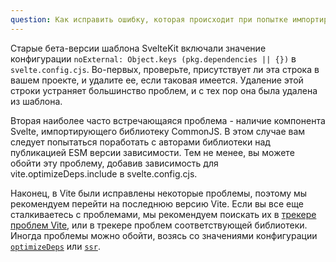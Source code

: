 ```yaml
---
question: Как исправить ошибку, которая происходит при попытке импортировать пакеты?
---
```


<!-- Большинство проблем приходят из Vite, который пытается подключать пакеты не являющиеся ESM модулями. Вы можете посмотреть полезные примеры в [репозитории Vite](https://github.com/vitejs/vite/issues). Обычным решением проблемы может стать перемещение пакета между секциями `dependencies` и `devDependencies` или попытаться добавить или убрать его из опции `optimizeDeps`. Пакеты, которые используют `exports` вместо `module.exports` будут вызывать ошибку – это известная [проблема в Vite](https://github.com/vitejs/vite/issues/2579). Также вы можете попросить автоа пакета поставлять также ESM версию модуля или даже переписать пакет полностью на ES модули.

Также вы должны добавить все компоненты Svelte в параметр `ssr.noExternal`. [Надеемся в будущем это будет происходить автоматически](https://github.com/sveltejs/kit/issues/904) при нахождении поля `svelte` в файле `package.json` внутри пакета. -->

<!-- Большинство проблем приходят из Vite, который пытается подключать пакеты не являющиеся ESM модулями. Вы можете найти свое сообщение об ошибке в [трекере проблем Vite](https://github.com/vitejs/vite/issues). -->

Старые бета-версии шаблона SvelteKit включали значение конфигурации `noExternal: Object.keys (pkg.dependencies || {})` в `svelte.config.cjs`. Во-первых, проверьте, присутствует ли эта строка в вашем проекте, и удалите ее, если таковая имеется. Удаление этой строки устраняет большинство проблем, и с тех пор она была удалена из шаблона.

<!-- Наиболее распространенные решения - это переместить пакет из `dependencies` в `devDependencies` или попытаться `include` или `exclude` его в `optimizeDeps`. В настоящее время SvelteKit просит Vite собрать все ваши `dependencies` в общий бандл для упрощения развертывания в бессерверной среде. Но при перемещении зависимости в `devDependencies` Vite не будет собирать их в общий бандл. Это может решить проблемы, с которыми Vite сталкивается при попытке связать определенные библиотеки. Избегание связывания Vite особенно эффективно для `adapter-node` и `adapter-static`, где связывание не требуется, поскольку вы не работаете в бессерверной среде. Мы рассматриваем [лучшие альтернативы](https://github.com/sveltejs/kit/issues/1016), чтобы упростить эту настройку. -->

<!-- Существует ряд известных проблем с Vite, которые вызывают ошибки в следующих случаях:
- [Пакет использует `exports` вместо `module.exports`](https://github.com/vitejs/vite/issues/2579).
- [CommonJS пакеты в `noExternal`](https://github.com/vitejs/vite/issues/2579).
- [Компонент Svelte, который импортирует библиотеку CJS](https://github.com/vitejs/vite/issues/3024)
- [Некоторые библиотеки UMD](https://github.com/vitejs/vite/issues/2679) -->

Вторая наиболее часто встречающаяся проблема - наличие компонента Svelte, импортирующего библиотеку CommonJS. В этом случае вам следует попытаться поработать с авторами библиотеки над публикацией ESM версии зависимости. Тем не менее, вы можете обойти эту проблему, добавив зависимость для vite.optimizeDeps.include в svelte.config.cjs.

<!-- Пакеты, которые используют `exports` вместо `module.exports`, в настоящее время не работают из-за [известной проблемы Vite](https://github.com/vitejs/vite/issues/2579). Вам также следует подумать о том, чтобы попросить автора библиотеки опубликовать версию своего пакета в ESM или даже преобразовать исходный код пакета полностью в ESM. -->

<!-- Vite 2 - относительно новая библиотека, и мы ожидаем, что со временем станет проще использовать библиотеки, не относящиеся к ESM, с Vite. Однако можно попросить автора библиотеки опубликовать версию своего пакета в формате ESM или даже полностью преобразовать исходный код пакета в ESM. ESM теперь является стандартным способом написания библиотек JavaScript, и, хотя существует множество устаревших пакетов, работать с экосистемой станет намного проще, поскольку все больше библиотек конвертируются в ESM. -->

<!-- Наиболее распространенные решения - это переместить пакет из `dependencies` в `devDependencies` или попытаться `include` или `exclude` его в `optimizeDeps`. В настоящее время SvelteKit просит Vite собрать все `dependencies` в общий бандл для упрощения развертывания в бессерверной среде. Но при перемещении зависимости в `devDependencies` Vite не будет собирать их в общий бандл. Это может решить проблемы, с которыми Vite сталкивается при попытке связать определенные библиотеки. Избегание связывания Vite особенно эффективно для `adapter-node` и `adapter-static`, где связывание не требуется, поскольку не работает в бессерверной среде. Мы рассматриваем [лучшие альтернативы](https://github.com/sveltejs/kit/issues/1016), чтобы упростить эту настройку. Также следует добавить любые компоненты Svelte в `ssr.noExternal`. [Мы надеемся сделать это автоматическим в будущем](https://github.com/sveltejs/kit/issues/904). -->

<!-- Наиболее распространенные обходные пути - `include` или `exclude` проблемный пакет в [`optimizeDeps`](https://vitejs.dev/config/#dep-optimization-options) или добавить его в [`ssr.external` или `ssr.noExternal`](https://vitejs.dev/config/#ssr-options). -->

Наконец, в Vite были исправлены некоторые проблемы, поэтому мы рекомендуем перейти на последнюю версию Vite. Если вы все еще сталкиваетесь с проблемами, мы рекомендуем поискать их в [трекере проблем Vite](https://github.com/vitejs/vite/issues), или в трекере проблем соответствующей библиотеки. Иногда проблемы можно обойти, возясь со значениями конфигурации [`optimizeDeps`](https://vitejs.dev/config/#dep-optimization-options) или [`ssr`](https://vitejs.dev/config/#ssr-options).